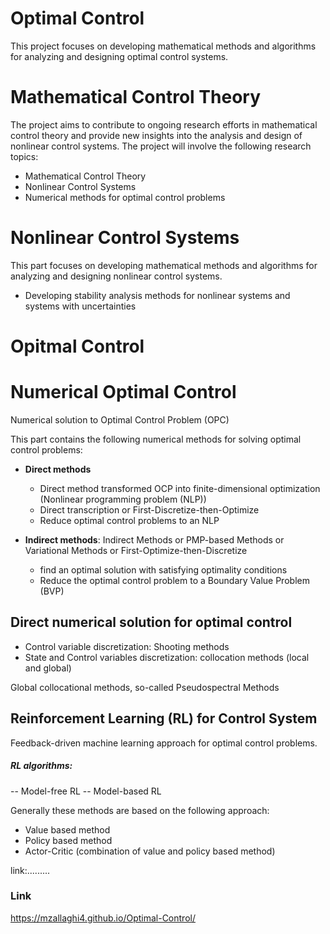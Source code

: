 # Optimal Control
This project focuses on developing mathematical methods and algorithms for analyzing and designing optimal control systems. 


# Mathematical Control Theory

The project aims to contribute to ongoing research efforts in mathematical control theory and provide new insights into the analysis and design of nonlinear control systems.
The project will involve the following research topics:
- Mathematical Control Theory
- Nonlinear Control Systems
- Numerical methods for optimal control problems

# Nonlinear Control Systems
This part focuses on developing mathematical methods and algorithms for analyzing and designing nonlinear control systems.

- Developing stability analysis methods for nonlinear systems and systems with uncertainties



# Opitmal Control
 

# Numerical Optimal Control
Numerical solution to Optimal Control Problem (OPC)

This part contains the following numerical methods for solving optimal control problems:
- **Direct methods**
  - Direct method transformed OCP into finite-dimensional optimization (Nonlinear programming problem (NLP))
  - Direct transcription or First-Discretize-then-Optimize
  - Reduce optimal control problems to an NLP
   
- **Indirect methods**: 
  Indirect Methods or PMP-based Methods or Variational Methods or First-Optimize-then-Discretize
   - find an optimal solution with satisfying optimality conditions
   - Reduce the optimal control problem to a Boundary Value Problem (BVP)


## Direct numerical solution for optimal control
 - Control variable discretization: Shooting methods
 - State and Control variables discretization: collocation methods (local and global)

Global collocational methods, so-called Pseudospectral Methods

## Reinforcement Learning (RL) for Control System 

Feedback-driven machine learning approach for optimal control problems.

##### RL algorithms:
-- Model-free RL
-- Model-based RL

Generally these methods are based on the following approach: 
- Value based method
- Policy based method
- Actor-Critic (combination of value and policy based method) 

link:.........

 
 
 ### Link

https://mzallaghi4.github.io/Optimal-Control/

